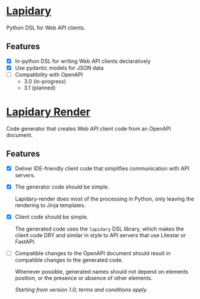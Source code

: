# [Lapidary](lapidary/docs/index.md)

Python DSL for Web API clients.

## Features

- [x] In-python DSL for writing Web API clients declaratively
- [x] Use pydantic models for JSON data
- [ ] Compatibility with OpenAPI
    - 3.0 (in-progress)
    - 3.1 (planned)

# [Lapidary Render](./lapidary-render/docs/index.md)

Code generator that creates Web API client code from an OpenAPI document.

## Features

- [x] Deliver IDE-friendly client code that simplifies communication with API servers.

- [x] The generator code should be simple.

    Lapidary-render does most of the processing in Python, only leaving the rendering to Jinja templates.

- [x] Client code should be simple.

    The generated code uses the `lapidary` DSL library, which makes the client code DRY and similar in style to API servers that use Litestar or FastAPI.

- [ ] Compatible changes to the OpenAPI document should result in compatible changes to the generated code.

    Whenever possible, generated names should not depend on elements position, or the presence or absence of other elements.

    *Starting from version 1.0; terms and conditions apply.*
